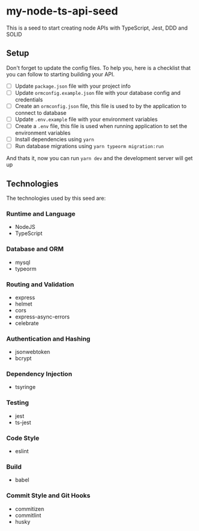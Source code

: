 # my-node-ts-api-seed

This is a seed to start creating node APIs with TypeScript, Jest, DDD and SOLID

## Setup

Don't forget to update the config files. To help you, here is a checklist that you can follow to starting building your API.

- [ ] Update `package.json` file with your project info
- [ ] Update `ormconfig.example.json` file with your database config and credentials
- [ ] Create an `ormconfig.json` file, this file is used to by the application to connect to database
- [ ] Update `.env.example` file with your environment variables
- [ ] Create a `.env` file, this file is used when running application to set the environment variables
- [ ] Install dependencies using `yarn`
- [ ] Run database migrations using `yarn typeorm migration:run`

And thats it, now you can run `yarn dev` and the development server will get up

## Technologies

The technologies used by this seed are:

### Runtime and Language

- NodeJS
- TypeScript

### Database and ORM

- mysql
- typeorm

### Routing and Validation

- express
- helmet
- cors
- express-async-errors
- celebrate

### Authentication and Hashing

- jsonwebtoken
- bcrypt

### Dependency Injection

- tsyringe

### Testing

- jest
- ts-jest

### Code Style

- eslint

### Build

- babel

### Commit Style and Git Hooks

- commitizen
- commitlint
- husky
